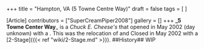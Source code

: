 +++
title = "Hampton, VA (5 Towne Centre Way)"
draft = false
tags = [ ]

[Article]
contributors = ["SuperCreamPiper2008"]
gallery = []
+++
**_5 Towne Center Way**_ is a _Chuck E. Cheese's_ that opened in May 2002 (day unknown) with a .
This was the relocation of  and Closed in May 2002 with a [2-Stage]({{< ref "wiki/2-Stage.md" >}}).
##History##
WIP